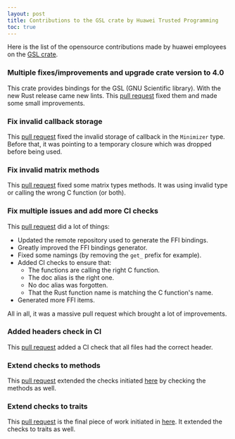 ```yaml
---
layout: post
title: Contributions to the GSL crate by Huawei Trusted Programming 
toc: true
---
```


Here is the list of the opensource contributions made by huawei employees on the [GSL crate](https://github.com/GuillaumeGomez/rust-GSL).

### Multiple fixes/improvements and upgrade crate version to 4.0

This crate provides bindings for the GSL (GNU Scientific library). With the new Rust release came new lints. This [pull request](https://github.com/GuillaumeGomez/rust-GSL/pull/97) fixed them and made some small improvements.

### Fix invalid callback storage

This [pull request](https://github.com/GuillaumeGomez/rust-GSL/pull/109) fixed the invalid storage of callback in the `Minimizer` type. Before that, it was pointing to a temporary closure which was dropped before being used.

### Fix invalid matrix methods

This [pull request](https://github.com/GuillaumeGomez/rust-GSL/pull/117) fixed some matrix types methods. It was using invalid type or calling the wrong C function (or both).

### Fix multiple issues and add more CI checks

This [pull request](https://github.com/GuillaumeGomez/rust-GSL/pull/118) did a lot of things:

 * Updated the remote repository used to generate the FFI bindings.
 * Greatly improved the FFI bindings generator.
 * Fixed some namings (by removing the `get_` prefix for example).
 * Added CI checks to ensure that:
   * The functions are calling the right C function.
   * The doc alias is the right one.
   * No doc alias was forgotten.
   * That the Rust function name is matching the C function's name.
 * Generated more FFI items.

All in all, it was a massive pull request which brought a lot of improvements.

### Added headers check in CI

This [pull request](https://github.com/GuillaumeGomez/rust-GSL/pull/121) added a CI check that all files had the correct header.

### Extend checks to methods

This [pull request](https://github.com/GuillaumeGomez/rust-GSL/pull/123) extended the checks initiated [here](https://github.com/GuillaumeGomez/rust-GSL/pull/118) by checking the methods as well.

### Extend checks to traits

This [pull request](https://github.com/GuillaumeGomez/rust-GSL/pull/124) is the final piece of work initiated in [here](https://github.com/GuillaumeGomez/rust-GSL/pull/118). It extended the checks to traits as well.
